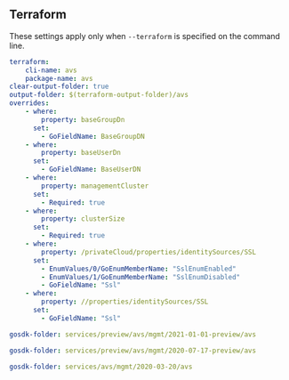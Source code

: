 
## Terraform

These settings apply only when `--terraform` is specified on the command line.

``` yaml $(terraform)
terraform:
    cli-name: avs
    package-name: avs
clear-output-folder: true
output-folder: $(terraform-output-folder)/avs
overrides:
    - where:
        property: baseGroupDn
      set:
        - GoFieldName: BaseGroupDN
    - where:
        property: baseUserDn
      set:
        - GoFieldName: BaseUserDN
    - where:
        property: managementCluster
      set:
        - Required: true
    - where:
        property: clusterSize
      set:
        - Required: true
    - where:
        property: /privateCloud/properties/identitySources/SSL
      set:
        - EnumValues/0/GoEnumMemberName: "SslEnumEnabled"
        - EnumValues/1/GoEnumMemberName: "SslEnumDisabled"
        - GoFieldName: "Ssl"
    - where:
        property: //properties/identitySources/SSL
      set:
        - GoFieldName: "Ssl"
```


``` yaml $(tag) == 'package-2021-01-01-preview' && $(terraform)
gosdk-folder: services/preview/avs/mgmt/2021-01-01-preview/avs
```

``` yaml $(tag) == 'package-2020-07-17-preview' && $(terraform)
gosdk-folder: services/preview/avs/mgmt/2020-07-17-preview/avs
```

``` yaml $(tag) == 'package-2020-03-20' && $(terraform)
gosdk-folder: services/avs/mgmt/2020-03-20/avs
```
